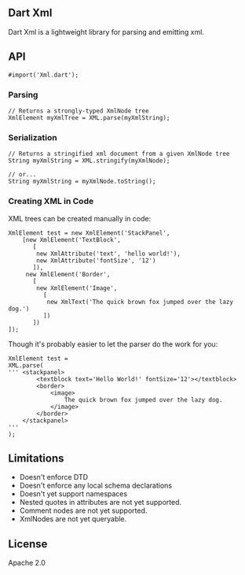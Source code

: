 ## Dart Xml ##
Dart Xml is a lightweight library for parsing and emitting xml.

## API ##
    #import('Xml.dart');

### Parsing ###
    // Returns a strongly-typed XmlNode tree
    XmlElement myXmlTree = XML.parse(myXmlString);
	
### Serialization ###
	// Returns a stringified xml document from a given XmlNode tree
	String myXmlString = XML.stringify(myXmlNode);
	
	// or...
	String myXmlString = myXmlNode.toString();

### Creating XML in Code ###
XML trees can be created manually in code:

    XmlElement test = new XmlElement('StackPanel',
        [new XmlElement('TextBlock',
           [
            new XmlAttribute('text', 'hello world!'),
            new XmlAttribute('fontSize', '12')
           ]),
         new XmlElement('Border',
           [
            new XmlElement('Image',
              [
               new XmlText('The quick brown fox jumped over the lazy dog.')
              ])
           ])
    ]);

Though it's probably easier to let the parser do the work for you:

    XmlElement test = 
    XML.parse(
    ''' <stackpanel>
    		<textblock text='Hello World!' fontSize='12'></textblock>
    		<border>
    			<image>
    				The quick brown fox jumped over the lazy dog.
    			</image>
    		</border>
   		</stackpanel>
	'''
	);

## Limitations ##
* Doesn't enforce DTD
* Doesn't enforce any local schema declarations
* Doesn't yet support namespaces
* Nested quotes in attributes are not yet supported.
* Comment nodes are not yet supported.
* XmlNodes are not yet queryable.
	
## License ##
Apache 2.0